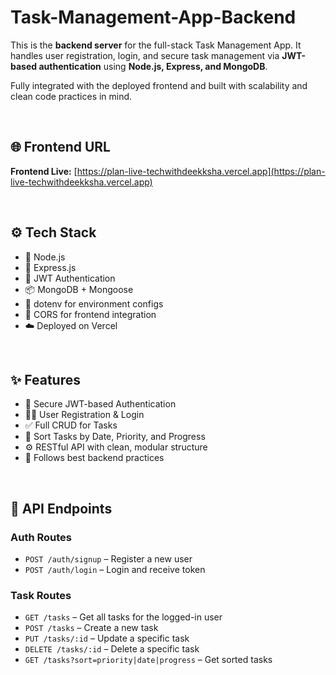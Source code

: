 # Task-Management-App-Backend

This is the **backend server** for the full-stack Task Management App. It handles user registration, login, and secure task management via **JWT-based authentication** using **Node.js, Express, and MongoDB**.

Fully integrated with the deployed frontend and built with scalability and clean code practices in mind.

<br />

## 🌐 Frontend URL

**Frontend Live:** [https://plan-live-techwithdeekksha.vercel.app](https://plan-live-techwithdeekksha.vercel.app)

<br />

## ⚙️ Tech Stack

- 🚀 Node.js
- 🔧 Express.js
- 🔐 JWT Authentication
- 📦 MongoDB + Mongoose
- 🌿 dotenv for environment configs
- 🧩 CORS for frontend integration
- ☁️ Deployed on Vercel

<br />

## ✨ Features

- 🔐 Secure JWT-based Authentication
- 🧑‍💼 User Registration & Login
- ✅ Full CRUD for Tasks
- 📅 Sort Tasks by Date, Priority, and Progress
- ⚙️ RESTful API with clean, modular structure
- 🧼 Follows best backend practices

<br />

## 📁 API Endpoints

### Auth Routes

- `POST /auth/signup` – Register a new user  
- `POST /auth/login` – Login and receive token  

### Task Routes

- `GET /tasks` – Get all tasks for the logged-in user  
- `POST /tasks` – Create a new task  
- `PUT /tasks/:id` – Update a specific task  
- `DELETE /tasks/:id` – Delete a specific task  
- `GET /tasks?sort=priority|date|progress` – Get sorted tasks

<br />
